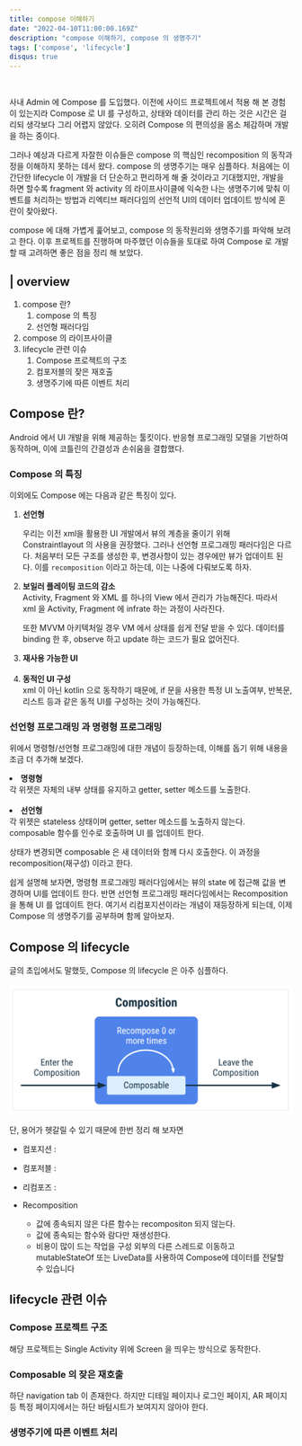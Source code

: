 ```yaml
---
title: compose 이해하기
date: "2022-04-10T11:00:00.169Z"
description: "compose 이해하기, compose 의 생명주기"
tags: ['compose', 'lifecycle']
disqus: true
---
```

</br>

사내 Admin 에 Compose 를 도입했다. 이전에 사이드 프로젝트에서 적용 해 본 경험이 있는지라 Compose 로 UI 를 구성하고, 상태와 데이터를 관리 하는 것은 시간은 걸리되 생각보다 그리 어렵지 않았다. 오히려 Compose 의 편의성을 몸소 체감하며 개발을 하는 중이다.

그러나 예상과 다르게 자잘한 이슈들은 compose 의 핵심인 recomposition 의 동작과정을 이해하지 못하는 데서 왔다.
compose 의 생명주기는 매우 심플하다. 처음에는 이 간단한 lifecycle 이 개발을 더 단순하고 편리하게 해 줄 것이라고 기대했지만, 개발을 하면 할수록 fragment 와 activity 의 라이프사이클에 익숙한 나는 생명주기에 맞춰 이벤트를 처리하는 방법과 리엑티브 패러다임의 선언적 UI의 데이터 업데이트 방식에 혼란이 찾아왔다.

compose 에 대해 가볍게 훑어보고, compose 의 동작원리와 생명주기를 파악해 보려고 한다.
이후 프로젝트를 진행하며 마주했던 이슈들을 토대로 하여 Compose 로 개발 할 때 고려하면 좋은 점을 정리 해 보았다.


## | overview

1. compose 란?
    1. compose 의 특징
    2. 선언형 패러다임 
2. compose 의 라이프사이클
3. lifecycle 관련 이슈
    1. Compose 프로젝트의 구조
    2. 컴포저블의 잦은 재호출
    3. 생명주기에 따른 이벤트 처리


## Compose 란?
Android 에서 UI 개발을 위해 제공하는 툴킷이다.
반응형 프로그래밍 모델을 기반하여 동작하며, 이에 코틀린의 간결성과 손쉬움을 결합했다. 

### Compose 의 특징
이외에도 Compose 에는 다음과 같은 특징이 있다.
<ol>
<li class="li-title"><b>선언형</b></li>

우리는 이전 xml을 활용한 UI 개발에서 뷰의 계층을 줄이기 위해 Constraintlayout 의 사용을 권장했다. 그러나 선언형 프로그래밍 패러다임은 다르다. 처음부터 모든 구조를 생성한 후, 변경사항이 있는 경우에만 뷰가 업데이트 된다. 이를 `recomposition` 이라고 하는데, 이는 나중에 다뤄보도록 하자. 

<li class="li-title"><b>보일러 플레이팅 코드의 감소</b></li>
Activity, Fragment 와 XML 를 하나의 View 에서 관리가 가능해진다. 따라서 xml 을 Activity, Fragment 에 infrate 하는 과정이 사라진다. 

또한 MVVM 아키텍처일 경우 VM 에서 상태를 쉽게 전달 받을 수 있다. 데이터를 binding 한 후, observe 하고 update 하는 코드가 필요 없어진다.

<li class="li-title"><b>재사용 가능한 UI</b></li>
</br>

<li class="li-title"><b>동적인 UI 구성</b></li>
xml 이 아닌 kotlin 으로 동작하기 때문에, if 문을 사용한 특정 UI 노출여부, 반복문, 리스트 등과 같은 동적 UI를 구성하는 것이 가능해진다. 
</ol>

### 선언형 프로그래밍 과 명령형 프로그래밍
위에서 명령형/선언형 프로그래밍에 대한 개념이 등장하는데, 이해를 돕기 위해 내용을 조금 더 추가해 보겠다. 

<li class="li-title"><b>명령형</b></li>
각 위젯은 자체의 내부 상태를 유지하고 getter, setter 메소드를 노출한다.
</br>
</br>

<li class="li-title"><b>선언형</b></li>
각 위젯은 stateless 상태이며 getter, setter 메소드를 노출하지 않는다. composable 함수를 인수로 호출하며 UI 를 업데이트 한다.

상태가 변경되면 composable 은 새 데이터와 함께 다시 호출한다. 이 과정을 recomposition(재구성) 이라고 한다. 

쉽게 설명해 보자면, 
명령형 프로그래밍 패러다임에서는 뷰의 state 에 접근해 값을 변경하며 UI를 업데이트 한다. 반면 선언형 프로그래밍 패러다임에서는 Recomposition 을 통해 UI 를 업데이트 한다. 
여기서 리컴포지션이라는 개념이 재등장하게 되는데, 이제 Compose 의 생명주기를 공부하며 함께 알아보자.

## Compose 의 lifecycle
글의 초입에서도 말했듯, Compose 의 lifecycle 은 아주 심플하다.

![compose-lifecycle-0](../assets/compose-lifecycle.png)


단, 용어가 헷갈릴 수 있기 때문에 한번 정리 해 보자면
* 컴포지션 : 
* 컴포저블 : 
* 리컴포즈 : 


* Recomposition
    - 값에 종속되지 않은 다른 함수는 recompositon 되지 않는다.
    - 값에 종속되는 함수와 람다만 재생성한다.
    - 비용이 많이 드는 작업을 구성 외부의 다른 스레드로 이동하고 mutableStateOf 또는 LiveData를 사용하여 Compose에 데이터를 전달할 수 있습니다

## lifecycle 관련 이슈
### Compose 프로젝트 구조
해당 프로젝트는 Single Activity 위에 Screen 을 띄우는 방식으로 동작한다. 

### Composable 의 잦은 재호출
하단 navigation tab 이 존재한다. 하지만 디테일 페이지나 로그인 페이지, AR 페이지 등 특정 페이지에서는 하단 바텀시트가 보여지지 않아야 한다. 

### 생명주기에 따른 이벤트 처리

